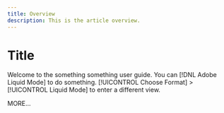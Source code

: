 ```yaml
---
title: Overview
description: This is the article overview.
---
```


# Title

Welcome to the something something user guide. You can [!DNL Adobe Liquid Mode] to do something. [!UICONTROL Choose Format] > [!UICONTROL Liquid Mode] to enter a different view.

MORE...

<!--
This is the landing page of the user guide. It should be the first list item in the TOC.md file.

See other user landing pages to get ideas.
-->
